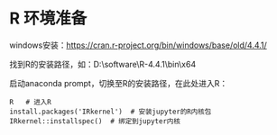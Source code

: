 # R 环境准备

windows安装：https://cran.r-project.org/bin/windows/base/old/4.4.1/

找到R的安装路径，如：D:\software\R-4.4.1\bin\x64

启动anaconda prompt，切换至R的安装路径，在此处进入R：
```shell
R   # 进入R
install.packages('IRkernel')  # 安装jupyter的R内核包
IRkernel::installspec()  # 绑定到jupyter内核
```